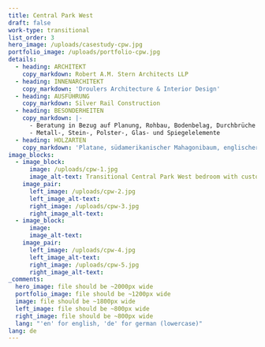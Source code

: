 ```yaml
---
title: Central Park West
draft: false
work-type: transitional
list_order: 3
hero_image: /uploads/casestudy-cpw.jpg
portfolio_image: /uploads/portfolio-cpw.jpg
details:
  - heading: ARCHITEKT
    copy_markdown: Robert A.M. Stern Architects LLP
  - heading: INNENARCHITEKT
    copy_markdown: 'Droulers Architecture & Interior Design'
  - heading: AUSFÜHRUNG
    copy_markdown: Silver Rail Construction
  - heading: BESONDERHEITEN
    copy_markdown: |-
      - Beratung in Bezug auf Planung, Rohbau, Bodenbelag, Durchbrüche und Kauf
      - Metall-, Stein-, Polster-, Glas- und Spiegelelemente
  - heading: HOLZARTEN
    copy_markdown: 'Platane, südamerikanischer Mahagonibaum, englischer Ahorn,'
image_blocks:
  - image_block:
      image: /uploads/cpw-1.jpg
      image_alt-text: Transitional Central Park West bedroom with custom woodwork and joinery
    image_pair:
      left_image: /uploads/cpw-2.jpg
      left_image_alt-text:
      right_image: /uploads/cpw-3.jpg
      right_image_alt-text:
  - image_block:
      image:
      image_alt-text:
    image_pair:
      left_image: /uploads/cpw-4.jpg
      left_image_alt-text:
      right_image: /uploads/cpw-5.jpg
      right_image_alt-text:
_comments:
  hero_image: file should be ~2000px wide
  portfolio_image: file should be ~1200px wide
  image: file should be ~1800px wide
  left_image: file should be ~800px wide
  right_image: file should be ~800px wide
  lang: "'en' for english, 'de' for german (lowercase)"
lang: de
---
```



